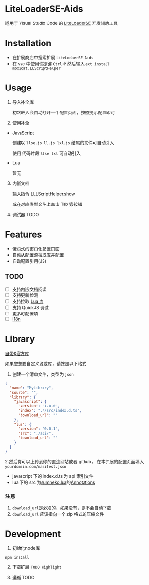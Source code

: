 # LiteLoaderSE-Aids

适用于 Visual Studio Code 的 [LiteLoaderSE](https://github.com/LiteLDev/LiteLoaderBDS) 开发辅助工具

# Installation

- 在扩展商店中搜索扩展 `LiteLodaerSE-Aids`
- 在 vsc 中使用快捷键 `Ctrl+P` 然后输入 `ext install moxicat.LLScriptHelper`

# Usage

1. 导入补全库

   初次进入会自动打开一个配置页面，按照提示配置即可

2. 使用补全

- JavaScript

  创建以 `llse.js ll.js lxl.js` 结尾的文件可自动引入

  使用 代码片段 `llse lxl` 可自动引入

- Lua

  暂无

3. 内嵌文档

   输入指令 LLLScriptHelper.show

   或在对应类型文件上点击 Tab 旁按钮

4. 调试器 TODO

# Features

- 傻瓜式的窗口化配置页面
- 自动从配置源拉取库并配置
- 自动配置引用(JS)

## TODO

- [ ] 支持内嵌文档阅读
- [ ] 支持更新检测
- [ ] 支持拉取 [Lua 库](src\handler\LibraryHandler.ts)
- [ ] 支持 QuickJS 调试
- [ ] 更多可配置项
- [ ] [i18n](https://github.com/microsoft/vscode-extension-samples/tree/main/i18n-sample)

# Library

[自带&官方库](https://github.com/LiteLScript-Dev/HelperLib/)

如果您想要自定义源或库，请按照以下格式

1. 创建一个清单文件，类型为 `json`

```json
{
  "name": "MyLibrary",
  "source": "",
  "library": {
    "javascript": {
      "version": "1.0.0",
      "index": ".*/src/index.d.ts",
      "download_url": ""
    },
    "lua": {
      "version": "0.0.1",
      "src": "./api/",
      "download_url": ""
    }
  }
}
```

2.然后你可以上传到你的直连网站或者 github，
在本扩展的配置页面填入`yourdomain.com/manifest.json`

- javascript 下的 index.d.ts 为 api 索引文件
- lua 下的 src 为[sumneko.lua](https://github.com/sumneko/lua-language-server)的[Annotations](https://github.com/sumneko/lua-language-server/wiki/Annotations)

### 注意

1. `download_url`是必须的，如果没有，则不会自动下载
2. `download_url` 应该指向一个 zip 格式的压缩文件

# Development

1. 初始化node库

```shell
npm install
```

2. 下载扩展 `TODO Highlight`

3. 遵循 TODO
